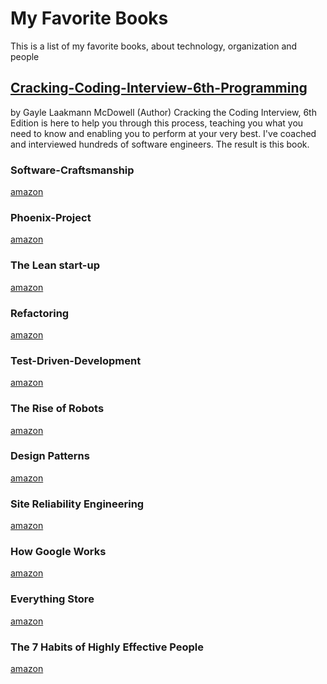 # My Favorite Books
This is a list of my favorite books, about technology, organization and people 

## [Cracking-Coding-Interview-6th-Programming](https://www.amazon.com/Cracking-Coding-Interview-6th-Programming/dp/0984782850)
by Gayle Laakmann McDowell  (Author)
Cracking the Coding Interview, 6th Edition is here to help you through this process, teaching you what you need to know and enabling you to perform at your very best. I've coached and interviewed hundreds of software engineers. The result is this book.

 
### Software-Craftsmanship
[amazon](https://www.amazon.com/Software-Craftsmanship-Imperative-McBreen-Aug-2001/dp/B00L6JZAT0)
 
### Phoenix-Project 
[amazon](https://www.amazon.com/Phoenix-Project-DevOps-Helping-Business/dp/0988262592)
 
### The Lean start-up 
[amazon](https://www.amazon.com/Lean-start-up-Eric-Ries/dp/2744065080)
 
### Refactoring 
[amazon](https://www.amazon.com/Refactoring-Improving-Existing-William-Hardcover/dp/B00M0OKW4S)
 
### Test-Driven-Development
[amazon](https://www.amazon.com/Test-Driven-Development-Example-Paperback/dp/B00GOH8K2S)
 
### The Rise of Robots 
[amazon](https://www.amazon.com/Rise-Robots-Technology-Threat-Jobless/dp/0465059996)
 
### Design Patterns 
[amazon](https://www.amazon.com/Design-Patterns-Elements-Reusable-Object-Oriented/dp/0201633612)

### Site Reliability Engineering
[amazon](https://www.amazon.com/Site-Reliability-Engineering-Production-Systems/dp/149192912X)

### How Google Works
[amazon](https://www.amazon.com/How-Google-Works-Eric-Schmidt/dp/1455582344)
 
### Everything Store
[amazon](https://www.amazon.com/Everything-Store-Jeff-Bezos-Amazon/dp/0552167835)
 
### The 7 Habits of Highly Effective People 
[amazon](https://www.amazon.com/Habits-Highly-Effective-People-Powerful/dp/1451639619)
 
 
